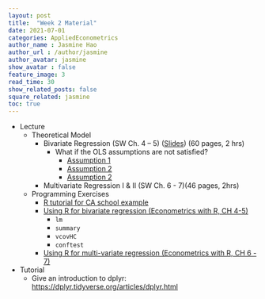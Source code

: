 ```yaml
---
layout: post
title:  "Week 2 Material"
date: 2021-07-01
categories: AppliedEconometrics
author_name : Jasmine Hao
author_url : /author/jasmine
author_avatar: jasmine
show_avatar : false
feature_image: 3
read_time: 30
show_related_posts: false
square_related: jasmine
toc: true
---
```



* Lecture
  * Theoretical Model
    * Bivariate Regression (SW Ch. 4 – 5) ([Slides](2021/Theory/3_regression_with_single_regressor.pdf)) (60 pages, 2 hrs)
      * What if the OLS assumptions are not satisfied? 
        * [Assumption 1](https://www.econometrics-with-r.org/4-4-tlsa.html#assumption-1-the-error-term-has-conditional-mean-of-zero)
        * [Assumption 2](https://www.econometrics-with-r.org/4-4-tlsa.html#assumption-2-independently-and-identically-distributed-data)
        * [Assumption 2](https://www.econometrics-with-r.org/4-4-tlsa.html#assumption-3-large-outliers-are-unlikely)
    * Multivariate Regression I & II (SW Ch. 6 - 7)(46 pages, 2hrs)
  * Programming Exercises
    * [R tutorial for CA school example](https://www.econometrics-with-r.org/4-2-estimating-the-coefficients-of-the-linear-regression-model.html)
    * [Using R for bivariate regression (Econometrics with R, CH 4-5)](2021/Coding/3_regression_with_single_regressor.html)
      * `lm`
      * `summary`
      * `vcovHC`
      * `conftest`
    * [Using R for multi-variate regression (Econometrics with R, CH 6 - 7)](2021/Coding/4_regression_multiple_regressor.html)
* Tutorial 
  * Give an introduction to dplyr: https://dplyr.tidyverse.org/articles/dplyr.html